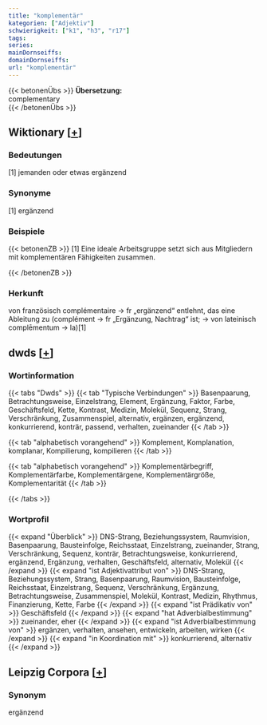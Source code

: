 ```yaml
---
title: "komplementär"
kategorien: ["Adjektiv"]
schwierigkeit: ["k1", "h3", "r17"]
tags:
series:
mainDornseiffs:
domainDornseiffs:
url: "komplementär"
---
```


{{< betonenÜbs >}}
**Übersetzung:**  
complementary  
{{< /betonenÜbs >}}

## Wiktionary [[+](https://de.wiktionary.org/wiki/komplementär)]

### Bedeutungen
[1] jemanden oder etwas ergänzend  

### Synonyme
[1] ergänzend  

### Beispiele
{{< betonenZB >}}
[1] Eine ideale Arbeitsgruppe setzt sich aus Mitgliedern mit komplementären Fähigkeiten zusammen.  

{{< /betonenZB >}}
### Herkunft
von französisch complémentaire → fr „ergänzend“ entlehnt, das eine Ableitung zu (complément → fr „Ergänzung, Nachtrag“ ist; → von lateinisch complēmentum → la)[1]  



## dwds [[+](https://www.dwds.de/wb/komplementär)]

### Wortinformation
{{< tabs "Dwds" >}}
{{< tab "Typische Verbindungen" >}}
Basenpaarung, Betrachtungsweise, Einzelstrang, Element, Ergänzung, Faktor, Farbe, Geschäftsfeld, Kette, Kontrast, Medizin, Molekül, Sequenz, Strang, Verschränkung, Zusammenspiel, alternativ, ergänzen, ergänzend, konkurrierend, konträr, passend, verhalten, zueinander
{{< /tab >}}

{{< tab "alphabetisch vorangehend" >}}
Komplement, Komplanation, komplanar, Kompilierung, kompilieren
{{< /tab >}}

{{< tab "alphabetisch vorangehend" >}}
Komplementärbegriff, Komplementärfarbe, Komplementärgene, Komplementärgröße, Komplementarität
{{< /tab >}}

{{< /tabs >}}

### Wortprofil
{{< expand "Überblick" >}} DNS-Strang, Beziehungssystem, Raumvision, Basenpaarung, Bausteinfolge, Reichsstaat, Einzelstrang, zueinander, Strang, Verschränkung, Sequenz, konträr, Betrachtungsweise, konkurrierend, ergänzend, Ergänzung, verhalten, Geschäftsfeld, alternativ, Molekül {{< /expand >}}
{{< expand "ist Adjektivattribut von" >}} DNS-Strang, Beziehungssystem, Strang, Basenpaarung, Raumvision, Bausteinfolge, Reichsstaat, Einzelstrang, Sequenz, Verschränkung, Ergänzung, Betrachtungsweise, Zusammenspiel, Molekül, Kontrast, Medizin, Rhythmus, Finanzierung, Kette, Farbe {{< /expand >}}
{{< expand "ist Prädikativ von" >}} Geschäftsfeld {{< /expand >}}
{{< expand "hat Adverbialbestimmung" >}} zueinander, eher {{< /expand >}}
{{< expand "ist Adverbialbestimmung von" >}} ergänzen, verhalten, ansehen, entwickeln, arbeiten, wirken {{< /expand >}}
{{< expand "in Koordination mit" >}} konkurrierend, alternativ {{< /expand >}}

## Leipzig Corpora [[+](https://corpora.uni-leipzig.de/en/res?word=komplementär&corpusId=deu_newscrawl-public_2018)]


### Synonym
ergänzend

